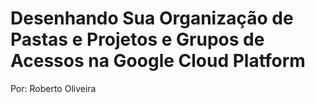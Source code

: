 # Desenhando Sua Organização de Pastas e Projetos e Grupos de Acessos na Google Cloud Platform

Por: Roberto Oliveira
